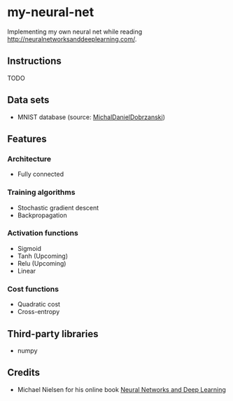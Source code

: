 # my-neural-net
Implementing my own neural net while reading http://neuralnetworksanddeeplearning.com/.

## Instructions
TODO

## Data sets
- MNIST database (source: [MichalDanielDobrzanski](https://github.com/MichalDanielDobrzanski/DeepLearningPython35))

## Features
### Architecture
- Fully connected

### Training algorithms
- Stochastic gradient descent
- Backpropagation

### Activation functions
- Sigmoid
- Tanh (Upcoming)
- Relu (Upcoming)
- Linear

### Cost functions
- Quadratic cost
- Cross-entropy

## Third-party libraries
- numpy

## Credits
- Michael Nielsen for his online book [Neural Networks and Deep Learning](http://neuralnetworksanddeeplearning.com/)